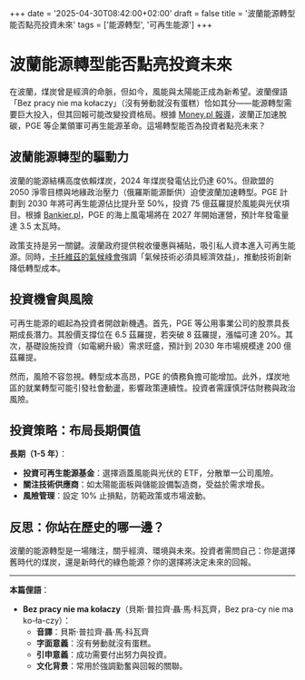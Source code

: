 +++
date = '2025-04-30T08:42:00+02:00'
draft = false
title = '波蘭能源轉型能否點亮投資未來'
tags = ['能源轉型', '可再生能源']
+++

# 波蘭能源轉型能否點亮投資未來

在波蘭，煤炭曾是經濟的命脈，但如今，風能與太陽能正成為新希望。波蘭俚語「Bez pracy nie ma kołaczy」（沒有勞動就沒有蛋糕）恰如其分——能源轉型需要巨大投入，但其回報可能改變投資格局。根據 [Money.pl 報導](https://www.money.pl/gospodarka/odpowiedzialna-transformacja-energetyczna-7151289761037056a.html)，波蘭正加速脫碳，PGE 等企業領軍可再生能源革命。這場轉型能否為投資者點亮未來？

## 波蘭能源轉型的驅動力

波蘭的能源結構高度依賴煤炭，2024 年煤炭發電佔比仍達 60%。但歐盟的 2050 淨零目標與地緣政治壓力（俄羅斯能源斷供）迫使波蘭加速轉型。PGE 計劃到 2030 年將可再生能源佔比提升至 50%，投資 75 億茲羅提於風能與光伏項目。根據 [Bankier.pl](https://www.bankier.pl/wiadomosc/Jak-PGE-buduje-odporny-system-energetyczny-8933189.html)，PGE 的海上風電場將在 2027 年開始運營，預計年發電量達 3.5 太瓦時。

政策支持是另一關鍵。波蘭政府提供稅收優惠與補貼，吸引私人資本進入可再生能源。同時，[卡托維茲的氣候峰會](https://businessinsider.com.pl/gospodarka/w-katowicach-o-tym-jak-odpowiedziec-na-geopolityczne-turbulencje/mqzry4v)強調「氣候技術必須具經濟效益」，推動技術創新降低轉型成本。

## 投資機會與風險

可再生能源的崛起為投資者開啟新機遇。首先，PGE 等公用事業公司的股票具長期成長潛力。其股價支撐位在 6.5 茲羅提，若突破 8 茲羅提，漲幅可達 20%。其次，基礎設施投資（如電網升級）需求旺盛，預計到 2030 年市場規模達 200 億茲羅提。

然而，風險不容忽視。轉型成本高昂，PGE 的債務負擔可能增加。此外，煤炭地區的就業轉型可能引發社會動盪，影響政策連續性。投資者需謹慎評估財務與政治風險。

## 投資策略：布局長期價值

**長期（1-5 年）**：  
- **投資可再生能源基金**：選擇涵蓋風能與光伏的 ETF，分散單一公司風險。  
- **關注技術供應商**：如太陽能面板與儲能設備製造商，受益於需求增長。  
- **風險管理**：設定 10% 止損點，防範政策或市場波動。

## 反思：你站在歷史的哪一邊？

波蘭的能源轉型是一場賭注，關乎經濟、環境與未來。投資者需問自己：你是選擇舊時代的煤炭，還是新時代的綠色能源？你的選擇將決定未來的回報。

---


**本篇俚語**：  
- **Bez pracy nie ma kołaczy**（貝斯·普拉齊·聶·馬·科瓦齊，Bez pra-cy nie ma ko-ła-czy）：  
  - **音譯**：貝斯·普拉齊·聶·馬·科瓦齊  
  - **字面意義**：沒有勞動就沒有蛋糕。  
  - **引申意義**：成功需要付出努力與投資。  
  - **文化背景**：常用於強調勤奮與回報的關聯。